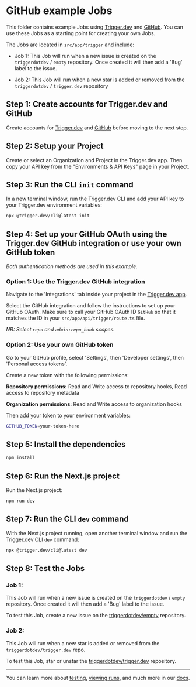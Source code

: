 # GitHub example Jobs

This folder contains example Jobs using [Trigger.dev](https://trigger.dev) and [GitHub](https://GitHub.com). You can use these Jobs as a starting point for creating your own Jobs.

The Jobs are located in `src/app/trigger` and include:

- Job 1: This Job will run when a new issue is created on the `triggerdotdev` / `empty` repository. Once created it will then add a 'Bug' label to the issue.

- Job 2: This Job will run when a new star is added or removed from the `triggerdotdev` / `trigger.dev` repository

## **Step 1:** Create accounts for Trigger.dev and GitHub

Create accounts for [Trigger.dev](https://trigger.dev) and [GitHub](https://GitHub.com) before moving to the next step.

## **Step 2:** Setup your Project

Create or select an Organization and Project in the Trigger.dev app. Then copy your API key from the "Environments & API Keys" page in your Project.

## **Step 3:** Run the CLI `init` command

In a new terminal window, run the Trigger.dev CLI and add your API key to your Trigger.dev environment variables:

```bash
npx @trigger.dev/cli@latest init
```

## **Step 4:** Set up your GitHub OAuth using the Trigger.dev GitHub integration or use your own GitHub token

_Both authentication methods are used in this example._

### **Option 1:** Use the Trigger.dev GitHub integration

Navigate to the 'Integrations' tab inside your project in the [Trigger.dev app](https://trigger.dev).

Select the GitHub integration and follow the instructions to set up your GitHub OAuth. Make sure to call your GitHub OAuth ID `GitHub` so that it matches the ID in your `src/app/api/trigger/route.ts` file.

_NB: Select `repo` and `admin:repo_hook` scopes._

### **Option 2:** Use your own GitHub token

Go to your GitHub profile, select 'Settings', then 'Developer settings', then 'Personal access tokens'.

Create a new token with the following permissions:

**Repository permissions:** Read and Write access to repository hooks, Read access to repository metadata

**Organization permissions:** Read and Write access to organization hooks

Then add your token to your environment variables:

```bash
GITHUB_TOKEN=your-token-here
```

## **Step 5:** Install the dependencies

```bash
npm install
```

## **Step 6:** Run the Next.js project

Run the Next.js project:

```bash
npm run dev
```

## **Step 7:** Run the CLI `dev` command

With the Next.js project running, open another terminal window and run the Trigger.dev CLI `dev` command:

```bash
npx @trigger.dev/cli@latest dev
```

## **Step 8:** Test the Jobs

### **Job 1:**

This Job will run when a new issue is created on the `triggerdotdev` / `empty` repository. Once created it will then add a 'Bug' label to the issue.

To test this Job, create a new issue on the [triggerdotdev/empty](https://github.com/triggerdotdev/empty) repository.

### **Job 2:**

This Job will run when a new star is added or removed from the `triggerdotdev/trigger.dev` repo.

To test this Job, star or unstar the [triggerdotdev/trigger.dev](https://github.com/triggerdotdev/trigger.dev) repository.

---

You can learn more about [testing](https://trigger.dev/docs/documentation/guides/testing-jobs), [viewing runs](https://trigger.dev/docs/documentation/guides/viewing-runs), and much more in our [docs](https://trigger.dev/docs).
